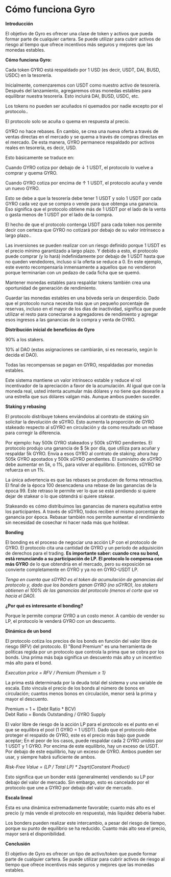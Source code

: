 # Cómo funciona Gyro

**Introducción**

El objetivo de Gyro es ofrecer una clase de token y activos que pueda formar parte de cualquier cartera. Se puede utilizar para cubrir activos de riesgo al tiempo que ofrece incentivos más seguros y mejores que las monedas estables.

**Cómo funciona Gyro:**

Cada token GYRO está respaldado por 1 USD (es decir, USDT, DAI, BUSD, USDC) en la tesorería.

Inicialmente, comenzaremos con USDT como nuestro activo de tesorería. Después del lanzamiento, agregaremos otras monedas estables para equilibrar nuestra tesorería. Esto incluirá DAI, BUSD, USDC, etc.

Los tokens no pueden ser acuñados ni quemados por nadie excepto por el protocolo..

El protocolo solo se acuña o quema en respuesta al precio.

GYRO no hace rebases. En cambio, se crea una nueva oferta a través de ventas directas en el mercado y se quema a través de compras directas en el mercado. De esta manera, GYRO permanece respaldado por activos reales en tesorería, es decir, USD.

Esto básicamente se traduce en:

Cuando GYRO cotiza por debajo de ↓ 1 USDT, el protocolo lo vuelve a comprar y quema GYRO.

Cuando GYRO cotiza por encima de ↑ 1 USDT, el protocolo acuña y vende un nuevo GYRO.

Esto se debe a que la tesorería debe tener 1 USDT y solo 1 USDT por cada GYRO cada vez que se compra o vende para que obtenga una ganancia. Eso significa que el protocolo obtiene más de 1 USDT por el lado de la venta o gasta menos de 1 USDT por el lado de la compra.

El hecho de que el protocolo contenga USDT para cada token nos permite decir con certeza que GYRO no cotizará por debajo de su valor intrínseco a largo plazo..

Las inversiones se pueden realizar con un riesgo definido porque 1 USDT es el precio mínimo garantizado a largo plazo. Y debido a esto, el protocolo puede comprar (y lo hará) indefinidamente por debajo de 1 USDT hasta que no queden vendedores, incluso si la oferta se reduce a 0. En este ejemplo, este evento recompensaría inmensamente a aquellos que no vendieron porque terminarían con un pedazo de cada ficha que se quemó.

Mantener monedas estables para respaldar tokens también crea una oportunidad de generación de rendimiento.

Guardar las monedas estables en una bóveda sería un desperdicio. Dado que el protocolo nunca necesita más que un pequeño porcentaje de reservas, incluso en el mayor de los días de inactividad, significa que puede utilizar el resto para conectarse a agregadores de rendimiento y agregar esos ingresos a las ganancias de la compra y venta de GYRO.

**Distribución inicial de beneficios de Gyro**

90% a los stakers.

10% al DAO (estas asignaciones se cambiarán, si es necesario, según lo decida el DAO).

Todas las recompensas se pagan en GYRO, respaldadas por monedas estables.

Este sistema mantiene un valor intrínseco estable y reduce el rol incentivador de la apreciación a favor de la acumulación. Al igual que con la moneda real, usted intenta acumular más dólares y no tiene que desearle a una estrella que sus dólares valgan más. Aunque ambos pueden suceder.

**Staking  y rebasing**

El protocolo distribuye tokens enviándolos al contrato de staking sin solicitar la devolución de sGYRO. Esto aumenta la proporción de GYRO stakeado respecto al sGYRO en circulación y da como resultado un rebase para corregir la diferencia.

Por ejemplo: hay 500k GYRO stakeados y 500k sGYRO pendientes. El protocolo produjo una ganancia de $ 5k por día, que utiliza para acuñar y respaldar 5k GYRO. Envía a esos GYRO al contrato de staking; ahora hay 505k GYRO apostados y 500k sGYRO pendientes. El suministro de sGYRO debe aumentar en 5k, o 1%, para volver al equilibrio. Entonces, sGYRO se refuerza en un 1%.

La única advertencia es que las rebases se producen de forma retroactiva. El final de la época 100 desencadena una rebase de las ganancias de la época 99. Este retraso le permite ver lo que se está perdiendo si quiere dejar de stakear o lo que obtendrá si quiere stakear.

Stakeando es cómo distribuimos las ganancias de manera equitativa entre los participantes. A través de sGYRO, todos reciben el mismo porcentaje de ganancia por época. Rebasar también nos permite aumentar el rendimiento sin necesidad de cosechar ni hacer nada más que holdear.

**Bonding**

El bonding es el proceso de negociar una acción LP con el protocolo de GYRO. El protocolo cita una cantidad de GYRO y un período de adquisición de derechos para el trading. **Es importante saber: cuando crea su bond, está renunciando a su participación de LP. El protocolo lo compensa con más GYRO** de lo que obtendría en el mercado, pero su exposición se convierte completamente en GYRO y ya no en GYRO-USDT LP.

_Tenga en cuenta que sGYRO es el token de acumulación de ganancias del protocolo y, dado que los bonders ganan GYRO (no sGYRO), los stakers obtienen el 100% de las ganancias del protocolo (menos el corte que va hacia el DAO)._

**¿Por qué es interesante el bonding?**

Porque le permite comprar GYRO a un costo menor. A cambio de vender su LP, el protocolo le venderá GYRO con un descuento.

**Dinámica de un bond**

El protocolo cotiza los precios de los bonds en función del valor libre de riesgo (RFV) del protocolo. El "Bond Premium" es una herramienta de políticas regida por un protocolo que controla la prima que se cobra por los bonds. Una prima más baja significa un descuento más alto y un incentivo más alto para el bond.

_Execution price = RFV / Premium {Premium ≥ 1}_

La prima está determinada por la deuda total del sistema y una variable de escala. Esto vincula el precio de los bonds al número de bonos en circulación; cuantos menos bonos en circulación, menor será la prima y mayor el descuento.

Premium = 1 + (Debt Ratio \* BCV)\
Debt Ratio = Bonds Outstanding / GYRO Supply

El valor libre de riesgo de la acción LP para el protocolo es el punto en el que se equilibra el pool (1 GYRO = 1 USDT). Dado que el protocolo debe proteger el respaldo de GYRO, este es el precio más bajo que puede aceptar; En el peor de los casos, puede respaldar cada 2 GYRO unidos por 1 USDT y 1 GYRO. Por encima de este equilibrio, hay un exceso de USDT. Por debajo de este equilibrio, hay un exceso de GYRO. Ambos pueden ser usar, y siempre habrá suficiente de ambos.

_Risk-Free Value = (LP / Total LP) \* 2sqrt(Constant Product)_

Esto significa que un bonder está (generalmente) vendiendo su LP por debajo del valor de mercado. Sin embargo, esto es cancelado por el protocolo que une a GYRO por debajo del valor de mercado.

**Escala lineal**

Ésta es una dinámica extremadamente favorable; cuanto más alto es el precio (y más vende el protocolo en respuesta), más liquidez debería haber.

Los bonders pueden realizar este intercambio, a pesar del riesgo de tiempo, porque su punto de equilibrio se ha reducido. Cuanto más alto sea el precio, mayor será el disponibilidad.

**Conclusión**

El objetivo de Gyro es ofrecer un tipo de activo/token que puede formar parte de cualquier cartera. Se puede utilizar para cubrir activos de riesgo al tiempo que ofrece incentivos más seguros y mejores que las monedas estables.
